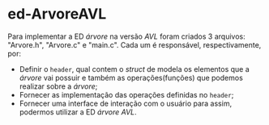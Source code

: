# ed-ArvoreAVL

Para implementar a ED _árvore_ na versão _AVL_ foram criados 3 arquivos: "Arvore.h", "Arvore.c" e "main.c". Cada um é responsável, respectivamente, por:

* Definir o `header`, qual contem o _struct_ de modela os elementos que a _árvore_ vai possuir e também as operações(funções) que podemos realizar sobre a _árvore_;
* Fornecer as implementação das operações definidas no `header`;
* Fornecer uma interface de interação com o usuário para assim, podermos utilizar a ED _árvore AVL_.  
